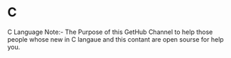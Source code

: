 # C
C Language 
Note:- The Purpose of this GetHub Channel to help those people whose new in C langaue and this contant are open sourse for help you.

